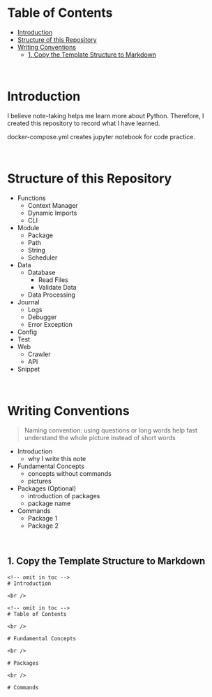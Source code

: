 <!-- omit in toc -->
# Table of Contents

- [Introduction](#introduction)
- [Structure of this Repository](#structure-of-this-repository)
- [Writing Conventions](#writing-conventions)
  - [1. Copy the Template Structure to Markdown](#1-copy-the-template-structure-to-markdown)

<br />

<!-- omit in toc -->

# Introduction

I believe note-taking helps me learn more about Python. Therefore, I created this repository to record what I have learned.

docker-compose.yml creates jupyter notebook for code practice. 

<br />

# Structure of this Repository

* Functions
  * Context Manager
  * Dynamic Imports
  * CLI
* Module
  * Package
  * Path
  * String
  * Scheduler
* Data
  * Database
    * Read Files
    * Validate Data
  * Data Processing
* Journal
  * Logs
  * Debugger
  * Error Exception
* Config
* Test
* Web
  * Crawler
  * API
* Snippet

<br />

# Writing Conventions

> Naming convention: using questions or long words help fast understand the whole picture instead of short words

* Introduction
  * why I write this note
* Fundamental Concepts
  * concepts without commands
  * pictures
* Packages (Optional)
  * introduction of packages
  * package name
* Commands 
  * Package 1
  * Package 2

<br />

## 1. Copy the Template Structure to Markdown

```
<!-- omit in toc -->
# Introduction

<br />

<!-- omit in toc -->
# Table of Contents

<br />

# Fundamental Concepts

<br />

# Packages

<br />

# Commands 

```


